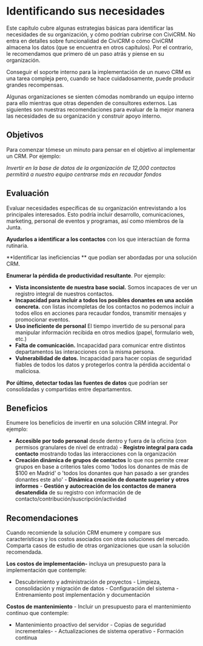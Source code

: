 Identificando sus necesidades 
======================

Este capítulo cubre algunas estrategias básicas para identificar las necesidades de su organización, y cómo podrían cubrirse con CiviCRM. No entra en detalles sobre funcionalidad de CiviCRM o cómo CiviCRM almacena los datos (que se encuentra en otros capítulos). Por el contrario, le recomendamos que primero dé un paso atrás y piense en su organización.

Conseguir el soporte interno para la implementación de un nuevo CRM es una tarea compleja pero, cuando se hace cuidadosamente, puede producir grandes recompensas.

Algunas organizaciones se sienten cómodas nombrando un equipo interno para ello mientras que otras dependen de consultores externos. Las siguientes son nuestras recomendaciones para evaluar de la mejor manera las necesidades de su organización y construir apoyo interno.

Objetivos
----

Para comenzar tómese un minuto para pensar en el objetivo al implementar un CRM.
Por ejemplo:

*Invertir en la base de datos de la organización de 12,000 contactos permitirá a nuestro equipo centrarse más en recaudar fondos*

Evaluación
-----------

Evaluar necesidades específicas de su organización entrevistando a los principales interesados. Esto podría incluir desarrollo, comunicaciones, marketing, personal de eventos y programas, así como miembros de la Junta.

**Ayudarlos a identificar a los contactos** con los que interactúan de forma rutinaria.

**Identificar las ineficiencias ** que podían ser abordadas por una solución CRM.

**Enumerar la pérdida de productividad resultante**. Por ejemplo:

- **Vista inconsistente de nuestra base social.** Somos incapaces de ver un registro integral de nuestros contactos.
- **Incapacidad para incluir a todos los posibles donantes en una acción concreta.** con listas incompletas de los contactos no podemos incluir a todos ellos en acciones para recaudar fondos, transmitir mensajes y promocionar eventos.
- **Uso ineficiente de personal** El tiempo invertido de su personal para manipular información recibida en otros medios (papel, formulario web, etc.)
- **Falta de comunicación.** Incapacidad para comunicar entre distintos departamentos las interacciones con la misma persona.
- **Vulnerabilidad de datos.** Incapacidad para hacer copias de seguridad fiables de todos los datos y protegerlos contra la pérdida accidental o maliciosa.


**Por último, detectar todas las fuentes de datos** que podrían ser consolidadas y compartidas entre departamentos.

Beneficios
---------

Enumere los beneficios de invertir en una solución CRM integral.
Por ejemplo:

- **Accesible por todo personal** desde dentro y fuera de la oficina (con permisos granulares de nivel de entrada)   - **Registro integral para cada contacto** mostrando todas las interacciones con la organización
- **Creación dinámica de grupos de contactos** lo que nos permite crear grupos en base a criterios tales como 'todos los donantes de más de $100 en Madrid' o 'todos los donantes que han pasado a ser grandes donantes este año'   - **Dinámica creación de donante superior y otros informes**   - **Gestión y autocreación de los contactos de manera desatendida** de su registro con información de de contacto/contribución/suscripción/actividad

Recomendaciones
-------------

Cuando recomiende la solución CRM enumere y compare sus características y los costos asociados con otras soluciones del mercado. Comparta casos de estudio de otras organizaciones que usan la solución recomendada.

**Los costos de implementación-** incluya un presupuesto para la implementación que contemple:

- Descubrimiento y administración de proyectos   - Limpieza, consolidación y migración de datos   - Configuración del sistema   - Entrenamiento post implementación y documentación

**Costos de mantenimiento** - Incluir un presupuesto para el mantenimiento continuo que contemple:

- Mantenimiento proactivo del servidor   - Copias de seguridad incrementales-   - Actualizaciones de sistema operativo   - Formación continua